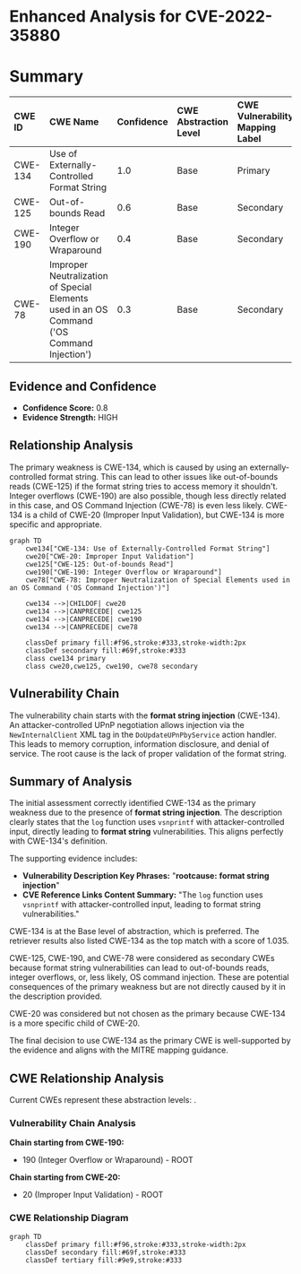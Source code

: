 # Enhanced Analysis for CVE-2022-35880

# Summary
| CWE ID  | CWE Name                                                                   | Confidence | CWE Abstraction Level | CWE Vulnerability Mapping Label | CWE-Vulnerability Mapping Notes |
| :-------- | :------------------------------------------------------------------------- | :--------- | :-------------------- | :------------------------------ | :------------------------------ |
| CWE-134   | Use of Externally-Controlled Format String                                 | 1.0        | Base                  | Primary                         | Allowed                       |
| CWE-125   | Out-of-bounds Read                                                        | 0.6        | Base                  | Secondary                       | Allowed                       |
| CWE-190   | Integer Overflow or Wraparound                                            | 0.4        | Base                  | Secondary                       | Allowed                       |
| CWE-78   | Improper Neutralization of Special Elements used in an OS Command ('OS Command Injection') | 0.3        | Base                  | Secondary                       | Allowed                       |

## Evidence and Confidence

*   **Confidence Score:** 0.8
*   **Evidence Strength:** HIGH

## Relationship Analysis
The primary weakness is CWE-134, which is caused by using an externally-controlled format string. This can lead to other issues like out-of-bounds reads (CWE-125) if the format string tries to access memory it shouldn't. Integer overflows (CWE-190) are also possible, though less directly related in this case, and OS Command Injection (CWE-78) is even less likely. CWE-134 is a child of CWE-20 (Improper Input Validation), but CWE-134 is more specific and appropriate.

```mermaid
graph TD
    cwe134["CWE-134: Use of Externally-Controlled Format String"]
    cwe20["CWE-20: Improper Input Validation"]
    cwe125["CWE-125: Out-of-bounds Read"]
    cwe190["CWE-190: Integer Overflow or Wraparound"]
    cwe78["CWE-78: Improper Neutralization of Special Elements used in an OS Command ('OS Command Injection')"]

    cwe134 -->|CHILDOF| cwe20
    cwe134 -->|CANPRECEDE| cwe125
    cwe134 -->|CANPRECEDE| cwe190
    cwe134 -->|CANPRECEDE| cwe78

    classDef primary fill:#f96,stroke:#333,stroke-width:2px
    classDef secondary fill:#69f,stroke:#333
    class cwe134 primary
    class cwe20,cwe125, cwe190, cwe78 secondary
```

## Vulnerability Chain
The vulnerability chain starts with the **format string injection** (CWE-134). An attacker-controlled UPnP negotiation allows injection via the `NewInternalClient` XML tag in the `DoUpdateUPnPbyService` action handler. This leads to memory corruption, information disclosure, and denial of service. The root cause is the lack of proper validation of the format string.

## Summary of Analysis
The initial assessment correctly identified CWE-134 as the primary weakness due to the presence of **format string injection**. The description clearly states that the `log` function uses `vsnprintf` with attacker-controlled input, directly leading to **format string** vulnerabilities. This aligns perfectly with CWE-134's definition.

The supporting evidence includes:
*   **Vulnerability Description Key Phrases:** "**rootcause:** **format string injection**"
*   **CVE Reference Links Content Summary:** "The `log` function uses `vsnprintf` with attacker-controlled input, leading to format string vulnerabilities."

CWE-134 is at the Base level of abstraction, which is preferred. The retriever results also listed CWE-134 as the top match with a score of 1.035.

CWE-125, CWE-190, and CWE-78 were considered as secondary CWEs because format string vulnerabilities can lead to out-of-bounds reads, integer overflows, or, less likely, OS command injection. These are potential consequences of the primary weakness but are not directly caused by it in the description provided.

CWE-20 was considered but not chosen as the primary because CWE-134 is a more specific child of CWE-20.

The final decision to use CWE-134 as the primary CWE is well-supported by the evidence and aligns with the MITRE mapping guidance.


## CWE Relationship Analysis

Current CWEs represent these abstraction levels: .


### Vulnerability Chain Analysis

**Chain starting from CWE-190:**
- 190 (Integer Overflow or Wraparound) - ROOT


**Chain starting from CWE-20:**
- 20 (Improper Input Validation) - ROOT



### CWE Relationship Diagram

```mermaid
graph TD
    classDef primary fill:#f96,stroke:#333,stroke-width:2px
    classDef secondary fill:#69f,stroke:#333
    classDef tertiary fill:#9e9,stroke:#333
```